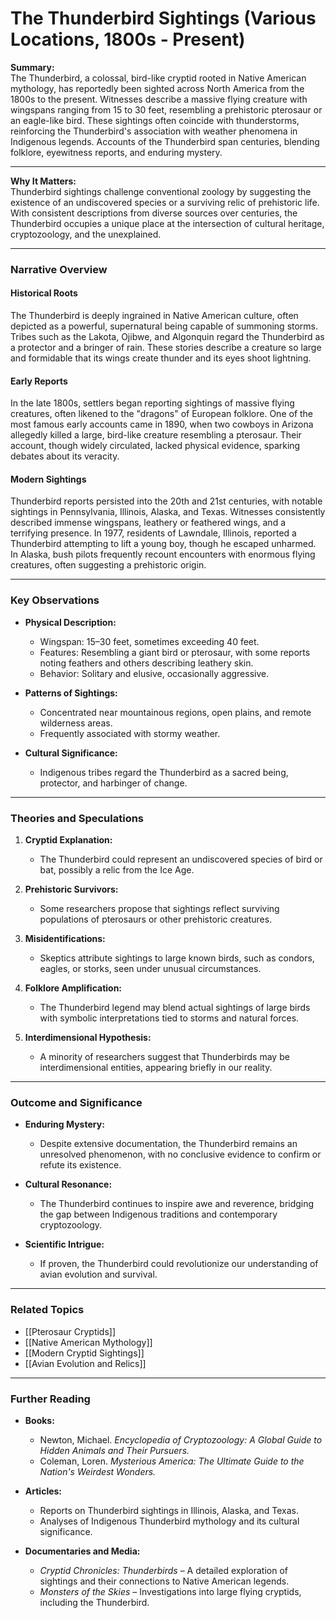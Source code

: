 # The Thunderbird Sightings (Various Locations, 1800s - Present)

**Summary:**  
The Thunderbird, a colossal, bird-like cryptid rooted in Native American mythology, has reportedly been sighted across North America from the 1800s to the present. Witnesses describe a massive flying creature with wingspans ranging from 15 to 30 feet, resembling a prehistoric pterosaur or an eagle-like bird. These sightings often coincide with thunderstorms, reinforcing the Thunderbird's association with weather phenomena in Indigenous legends. Accounts of the Thunderbird span centuries, blending folklore, eyewitness reports, and enduring mystery.

---

**Why It Matters:**  
Thunderbird sightings challenge conventional zoology by suggesting the existence of an undiscovered species or a surviving relic of prehistoric life. With consistent descriptions from diverse sources over centuries, the Thunderbird occupies a unique place at the intersection of cultural heritage, cryptozoology, and the unexplained.

---

### **Narrative Overview**

#### **Historical Roots**

The Thunderbird is deeply ingrained in Native American culture, often depicted as a powerful, supernatural being capable of summoning storms. Tribes such as the Lakota, Ojibwe, and Algonquin regard the Thunderbird as a protector and a bringer of rain. These stories describe a creature so large and formidable that its wings create thunder and its eyes shoot lightning.

#### **Early Reports**

In the late 1800s, settlers began reporting sightings of massive flying creatures, often likened to the "dragons" of European folklore. One of the most famous early accounts came in 1890, when two cowboys in Arizona allegedly killed a large, bird-like creature resembling a pterosaur. Their account, though widely circulated, lacked physical evidence, sparking debates about its veracity.

#### **Modern Sightings**

Thunderbird reports persisted into the 20th and 21st centuries, with notable sightings in Pennsylvania, Illinois, Alaska, and Texas. Witnesses consistently described immense wingspans, leathery or feathered wings, and a terrifying presence. In 1977, residents of Lawndale, Illinois, reported a Thunderbird attempting to lift a young boy, though he escaped unharmed. In Alaska, bush pilots frequently recount encounters with enormous flying creatures, often suggesting a prehistoric origin.

---

### **Key Observations**

- **Physical Description:**
    
    - Wingspan: 15–30 feet, sometimes exceeding 40 feet.
    - Features: Resembling a giant bird or pterosaur, with some reports noting feathers and others describing leathery skin.
    - Behavior: Solitary and elusive, occasionally aggressive.
- **Patterns of Sightings:**
    
    - Concentrated near mountainous regions, open plains, and remote wilderness areas.
    - Frequently associated with stormy weather.
- **Cultural Significance:**
    
    - Indigenous tribes regard the Thunderbird as a sacred being, protector, and harbinger of change.

---

### **Theories and Speculations**

1. **Cryptid Explanation:**
    
    - The Thunderbird could represent an undiscovered species of bird or bat, possibly a relic from the Ice Age.
2. **Prehistoric Survivors:**
    
    - Some researchers propose that sightings reflect surviving populations of pterosaurs or other prehistoric creatures.
3. **Misidentifications:**
    
    - Skeptics attribute sightings to large known birds, such as condors, eagles, or storks, seen under unusual circumstances.
4. **Folklore Amplification:**
    
    - The Thunderbird legend may blend actual sightings of large birds with symbolic interpretations tied to storms and natural forces.
5. **Interdimensional Hypothesis:**
    
    - A minority of researchers suggest that Thunderbirds may be interdimensional entities, appearing briefly in our reality.

---

### **Outcome and Significance**

- **Enduring Mystery:**
    
    - Despite extensive documentation, the Thunderbird remains an unresolved phenomenon, with no conclusive evidence to confirm or refute its existence.
- **Cultural Resonance:**
    
    - The Thunderbird continues to inspire awe and reverence, bridging the gap between Indigenous traditions and contemporary cryptozoology.
- **Scientific Intrigue:**
    
    - If proven, the Thunderbird could revolutionize our understanding of avian evolution and survival.

---

### **Related Topics**

- [[Pterosaur Cryptids]]
- [[Native American Mythology]]
- [[Modern Cryptid Sightings]]
- [[Avian Evolution and Relics]]

---

### **Further Reading**

- **Books:**
    
    - Newton, Michael. _Encyclopedia of Cryptozoology: A Global Guide to Hidden Animals and Their Pursuers._
    - Coleman, Loren. _Mysterious America: The Ultimate Guide to the Nation's Weirdest Wonders._
- **Articles:**
    
    - Reports on Thunderbird sightings in Illinois, Alaska, and Texas.
    - Analyses of Indigenous Thunderbird mythology and its cultural significance.
- **Documentaries and Media:**
    
    - _Cryptid Chronicles: Thunderbirds_ – A detailed exploration of sightings and their connections to Native American legends.
    - _Monsters of the Skies_ – Investigations into large flying cryptids, including the Thunderbird.

